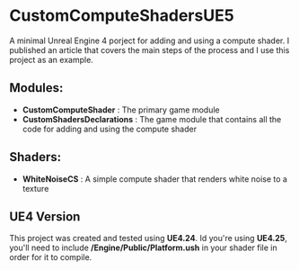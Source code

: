 # CustomComputeShadersUE5

A minimal Unreal Engine 4 porject for adding and using a compute shader. I published an article that covers the main steps of the process and I use this project as an example. 

## Modules:
* **CustomComputeShader** : The primary game module
* **CustomShadersDeclarations** : The game module that contains all the code for adding and using the compute shader

##  Shaders:
* **WhiteNoiseCS** : A simple compute shader that renders white noise to a texture

## UE4 Version
This project was created and tested using **UE4.24**. Id you're using **UE4.25**, you'll need to include **/Engine/Public/Platform.ush** in your shader file in order for it to compile.

